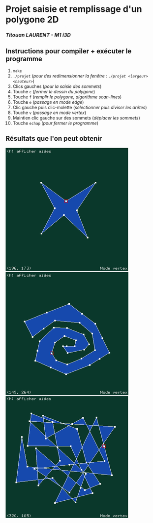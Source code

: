 # Projet saisie et remplissage d'un polygone 2D
### *Titouan LAURENT - M1 i3D*
## Instructions pour compiler + exécuter le programme
1. `make`
2. `./projet` (*pour des redimensionner la fenêtre : `./projet <largeur> <hauteur>`*)
3. Clics gauches (*pour la saisie des sommets*)
4. Touche `c` (*fermer le dessin du polygone*)
5. Touche `f` (*remplir le polygone, algorithme scan-lines*)
6. Touche `e` (*passage en mode edge*)
7. Clic gauche puis clic-molette (*sélectionner puis diviser les arêtes*)
8. Touche `v` (*passage en mode vertex*)
9. Maintien clic gauche sur des sommets (*déplacer les sommets*)
10. Touche `echap` (*pour fermer le programme*)
## Résultats que l'on peut obtenir
![Premier screenshot](screenshot1.png)
![Premier screenshot](screenshot2.png)
![Premier screenshot](screenshot3.png)
